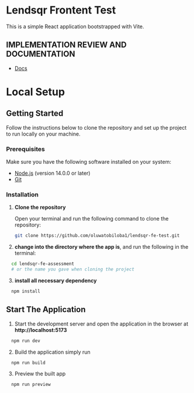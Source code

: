 # Lendsqr Frontent Test

This is a simple React application bootstrapped with Vite.

## IMPLEMENTATION REVIEW AND DOCUMENTATION

- [Docs](https://docs.google.com/document/d/1eviqLQ66us0rZbvhXm6ifXk1xz6icHhs8xGN5qP4Qvg/edit?usp=sharing)

# Local Setup

## Getting Started

Follow the instructions below to clone the repository and set up the project to run locally on your machine.

### Prerequisites

Make sure you have the following software installed on your system:

- [Node.js](https://nodejs.org/en/download/) (version 14.0.0 or later)
- [Git](https://git-scm.com/downloads)

### Installation

1. **Clone the repository**

   Open your terminal and run the following command to clone the repository:

   ```sh
   git clone https://github.com/oluwatobiloba1/lendsqr-fe-test.git
   ```

2. **change into the directory where the app is**, and
   run the following in the terminal:

```sh
  cd lendsqr-fe-assessment
  # or the name you gave when cloning the project
```

3. **install all necessary dependency**

```sh
  npm install
```

## Start The Application

1. Start the development server and open the application in the browser at **http://localhost:5173**

```sh
  npm run dev
```

2. Build the application simply run

```sh
  npm run build
```

3. Preview the built app

```sh
  npm run preview
```

